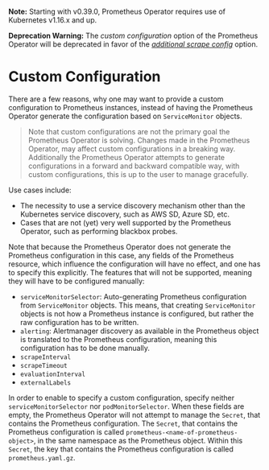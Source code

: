 <br>
<div class="alert alert-info" role="alert">
    <i class="fa fa-exclamation-triangle"></i><b> Note:</b> Starting with v0.39.0, Prometheus Operator requires use of Kubernetes v1.16.x and up.
</div>

**Deprecation Warning:** The *custom configuration* option of the Prometheus Operator will be deprecated in favor of the [*additional scrape config*](additional-scrape-config.md) option.

# Custom Configuration

There are a few reasons, why one may want to provide a custom configuration to Prometheus instances, instead of having the Prometheus Operator generate the configuration based on `ServiceMonitor` objects.

> Note that custom configurations are not the primary goal the Prometheus Operator is solving. Changes made in the Prometheus Operator, may affect custom configurations in a breaking way. Additionally the Prometheus Operator attempts to generate configurations in a forward and backward compatible way, with custom configurations, this is up to the user to manage gracefully.

Use cases include:

- The necessity to use a service discovery mechanism other than the Kubernetes service discovery, such as AWS SD, Azure SD, etc.
- Cases that are not (yet) very well supported by the Prometheus Operator, such as performing blackbox probes.

Note that because the Prometheus Operator does not generate the Prometheus configuration in this case, any fields of the Prometheus resource, which influence the configuration will have no effect, and one has to specify this explicitly. The features that will not be supported, meaning they will have to be configured manually:

- `serviceMonitorSelector`: Auto-generating Prometheus configuration from `ServiceMonitor` objects. This means, that creating `ServiceMonitor` objects is not how a Prometheus instance is configured, but rather the raw configuration has to be written.
- `alerting`: Alertmanager discovery as available in the Prometheus object is translated to the Prometheus configuration, meaning this configuration has to be done manually.
- `scrapeInterval`
- `scrapeTimeout`
- `evaluationInterval`
- `externalLabels`

In order to enable to specify a custom configuration, specify neither `serviceMonitorSelector` nor `podMonitorSelector`. When these fields are empty, the Prometheus Operator will not attempt to manage the `Secret`, that contains the Prometheus configuration. The `Secret`, that contains the Prometheus configuration is called `prometheus-<name-of-prometheus-object>`, in the same namespace as the Prometheus object. Within this `Secret`, the key that contains the Prometheus configuration is called `prometheus.yaml.gz`.
